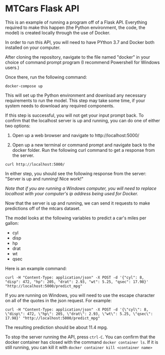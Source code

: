 # MTCars Flask API

This is an example of running a program off of a Flask API. Everything required to make this happen (the Python environment, the code, the model) is created locally through the use of Docker. 

In order to run this API, you will need to have PYthon 3.7 and Docker both installed on your computer. 

After cloning the repository, navigate to the file named "docker" in your choice of command prompt program (I recommend Powershell for Windows users.)

Once there, run the following command:

`docker-compose up`

This will set up the Python environment and download any necessary requirements to run the model. 
This step may take some time, if your system needs to download any required components. 



If this step is successful, you will not get your input prompt back. To confirm that the localhost server is up and running, you can do one of either two options:

1. Open up a web browser and navigate to http://localhost:5000/

2. Open up a new terminal or command prompt and navigate back to the docker folder. Run the following curl command to get a response from the server.

`curl http://localhost:5000/`

In either step, you should see the following response from the server: "Server is up and running! Nice work!"

*Note that if you are running a Windows computer, you will need to replace localhost with your computer's ip address being used for Docker.*


Now that the server is up and running, we can send it requests to make predictions off of the mtcars dataset. 


The model looks at the following variables to predict a car's miles per gallon:

- cyl
- disp
- hp
- drat
- wt
- qsec


Here is an example command:

`curl -H "Content-Type: application/json" -X POST -d '{"cyl": 8, "disp": 472, "hp": 205, "drat": 2.93, "wt": 5.25, "qsec": 17.98}' "http://localhost:5000/predict_mpg"`


If you are running on Windows, you will need to use the escape character on all of the quotes in the json request. For example:

`curl -H "Content-Type: application/json" -X POST -d '{\"cyl\": 8, \"disp\": 472, \"hp\": 205, \"drat\": 2.93, \"wt\": 5.25, \"qsec\": 17.98}' "http://localhost:5000/predict_mpg"`


The resulting prediction should be about 11.4 mpg. 


To stop the server running the API, press `ctrl-C`. 
You can confirm that the docker container has closed with the command `docker container ls`. If it is still running, you can kill it with `docker container kill <container name>`

